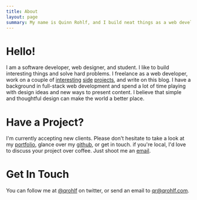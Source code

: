 ```yaml
---
title: About
layout: page
summary: My name is Quinn Rohlf, and I build neat things as a web developer and student in Portland, Oregon.
---
```

# Hello!
I am a software developer, web designer, and student. I like to build interesting things and solve hard problems. I freelance as a web developer, work on a couple of  [interesting](http://sidekick.qrohlf.com) [side](https://github.com/qrohlf/Lisst) [projects](https://github.com/qrohlf/rockthang), and write on this blog. I have a background in full-stack web development and spend a lot of time playing with design ideas and new ways to present content. I believe that simple and thoughtful design can make the world a better place.

# Have a Project?
I'm currently accepting new clients. Please don't hesitate to take a look at my [portfolio](/projects), glance over my [github](https://github.com/qrohlf), or get in touch. if you're local, I'd love to discuss your project over coffee. Just shoot me an [email](mailto:qr@qrohlf.com).

# Get In Touch
You can follow me at [@qrohlf](https://twitter.com/qrohlf) on twitter, or send an email to [qr@qrohlf.com](mailto:qr@qrohlf.com). 
